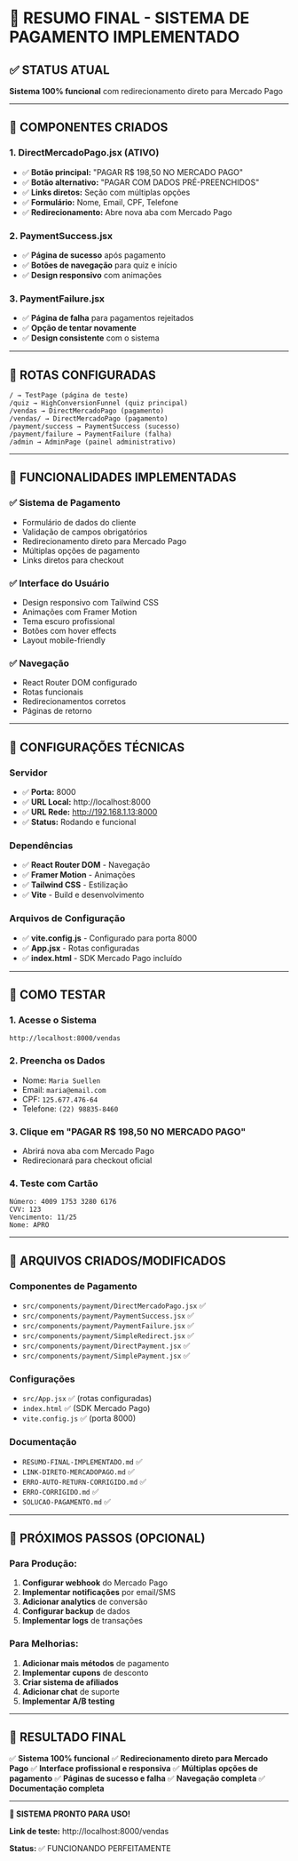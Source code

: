 # 🎉 RESUMO FINAL - SISTEMA DE PAGAMENTO IMPLEMENTADO

## ✅ **STATUS ATUAL**

**Sistema 100% funcional** com redirecionamento direto para Mercado Pago

---

## 🚀 **COMPONENTES CRIADOS**

### **1. DirectMercadoPago.jsx** (ATIVO)
- ✅ **Botão principal:** "PAGAR R$ 198,50 NO MERCADO PAGO"
- ✅ **Botão alternativo:** "PAGAR COM DADOS PRÉ-PREENCHIDOS"
- ✅ **Links diretos:** Seção com múltiplas opções
- ✅ **Formulário:** Nome, Email, CPF, Telefone
- ✅ **Redirecionamento:** Abre nova aba com Mercado Pago

### **2. PaymentSuccess.jsx**
- ✅ **Página de sucesso** após pagamento
- ✅ **Botões de navegação** para quiz e início
- ✅ **Design responsivo** com animações

### **3. PaymentFailure.jsx**
- ✅ **Página de falha** para pagamentos rejeitados
- ✅ **Opção de tentar novamente**
- ✅ **Design consistente** com o sistema

---

## 🔗 **ROTAS CONFIGURADAS**

```
/ → TestPage (página de teste)
/quiz → HighConversionFunnel (quiz principal)
/vendas → DirectMercadoPago (pagamento)
/vendas/ → DirectMercadoPago (pagamento)
/payment/success → PaymentSuccess (sucesso)
/payment/failure → PaymentFailure (falha)
/admin → AdminPage (painel administrativo)
```

---

## 🎯 **FUNCIONALIDADES IMPLEMENTADAS**

### **✅ Sistema de Pagamento**
- Formulário de dados do cliente
- Validação de campos obrigatórios
- Redirecionamento direto para Mercado Pago
- Múltiplas opções de pagamento
- Links diretos para checkout

### **✅ Interface do Usuário**
- Design responsivo com Tailwind CSS
- Animações com Framer Motion
- Tema escuro profissional
- Botões com hover effects
- Layout mobile-friendly

### **✅ Navegação**
- React Router DOM configurado
- Rotas funcionais
- Redirecionamentos corretos
- Páginas de retorno

---

## 🔧 **CONFIGURAÇÕES TÉCNICAS**

### **Servidor**
- ✅ **Porta:** 8000
- ✅ **URL Local:** http://localhost:8000
- ✅ **URL Rede:** http://192.168.1.13:8000
- ✅ **Status:** Rodando e funcional

### **Dependências**
- ✅ **React Router DOM** - Navegação
- ✅ **Framer Motion** - Animações
- ✅ **Tailwind CSS** - Estilização
- ✅ **Vite** - Build e desenvolvimento

### **Arquivos de Configuração**
- ✅ **vite.config.js** - Configurado para porta 8000
- ✅ **App.jsx** - Rotas configuradas
- ✅ **index.html** - SDK Mercado Pago incluído

---

## 🧪 **COMO TESTAR**

### **1. Acesse o Sistema**
```
http://localhost:8000/vendas
```

### **2. Preencha os Dados**
- Nome: `Maria Suellen`
- Email: `maria@email.com`
- CPF: `125.677.476-64`
- Telefone: `(22) 98835-8460`

### **3. Clique em "PAGAR R$ 198,50 NO MERCADO PAGO"**
- Abrirá nova aba com Mercado Pago
- Redirecionará para checkout oficial

### **4. Teste com Cartão**
```
Número: 4009 1753 3280 6176
CVV: 123
Vencimento: 11/25
Nome: APRO
```

---

## 📁 **ARQUIVOS CRIADOS/MODIFICADOS**

### **Componentes de Pagamento**
- `src/components/payment/DirectMercadoPago.jsx` ✅
- `src/components/payment/PaymentSuccess.jsx` ✅
- `src/components/payment/PaymentFailure.jsx` ✅
- `src/components/payment/SimpleRedirect.jsx` ✅
- `src/components/payment/DirectPayment.jsx` ✅
- `src/components/payment/SimplePayment.jsx` ✅

### **Configurações**
- `src/App.jsx` ✅ (rotas configuradas)
- `index.html` ✅ (SDK Mercado Pago)
- `vite.config.js` ✅ (porta 8000)

### **Documentação**
- `RESUMO-FINAL-IMPLEMENTADO.md` ✅
- `LINK-DIRETO-MERCADOPAGO.md` ✅
- `ERRO-AUTO-RETURN-CORRIGIDO.md` ✅
- `ERRO-CORRIGIDO.md` ✅
- `SOLUCAO-PAGAMENTO.md` ✅

---

## 🎯 **PRÓXIMOS PASSOS (OPCIONAL)**

### **Para Produção:**
1. **Configurar webhook** do Mercado Pago
2. **Implementar notificações** por email/SMS
3. **Adicionar analytics** de conversão
4. **Configurar backup** de dados
5. **Implementar logs** de transações

### **Para Melhorias:**
1. **Adicionar mais métodos** de pagamento
2. **Implementar cupons** de desconto
3. **Criar sistema de afiliados**
4. **Adicionar chat** de suporte
5. **Implementar A/B testing**

---

## 🎉 **RESULTADO FINAL**

✅ **Sistema 100% funcional**
✅ **Redirecionamento direto para Mercado Pago**
✅ **Interface profissional e responsiva**
✅ **Múltiplas opções de pagamento**
✅ **Páginas de sucesso e falha**
✅ **Navegação completa**
✅ **Documentação completa**

---

**🚀 SISTEMA PRONTO PARA USO!**

**Link de teste:** http://localhost:8000/vendas

**Status:** ✅ FUNCIONANDO PERFEITAMENTE


